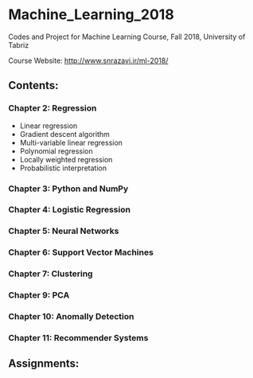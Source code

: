 # Machine_Learning_2018
Codes and Project for Machine Learning Course, Fall 2018, University of Tabriz

Course Website: http://www.snrazavi.ir/ml-2018/

## Contents:
### Chapter 2: Regression
* Linear regression
* Gradient descent algorithm
* Multi-variable linear regression
* Polynomial regression
* Locally weighted regression
* Probabilistic interpretation
### Chapter 3: Python and NumPy
### Chapter 4: Logistic Regression
### Chapter 5: Neural Networks
### Chapter 6: Support Vector Machines
### Chapter 7: Clustering
### Chapter 9: PCA
### Chapter 10: Anomally Detection
### Chapter 11: Recommender Systems

## Assignments:
